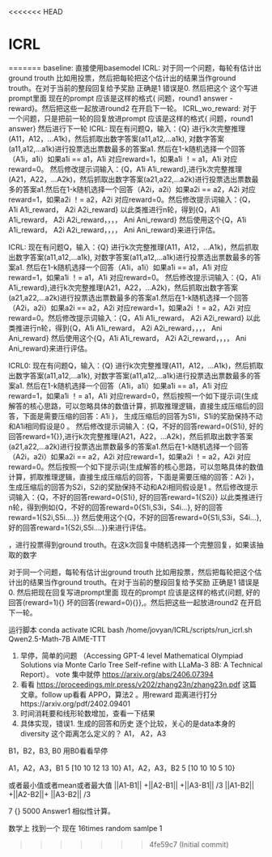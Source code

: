 <<<<<<< HEAD
# ICRL
=======
baseline: 直接使用basemodel
ICRL: 对于同一个问题，每轮有估计出ground trouth 比如用投票，然后把每轮把这个估计出的结果当作ground trouth。在对于当前的整段回复给予奖励 正确是1 错误是0. 然后把这个 这个写进prompt里面 现在的prompt 应该是这样的格式{ 问题，round1 answer -reward}。然后把这些一起放进round2 在开启下一轮。
ICRL_wo_reward: 对于一个问题，只是把前一轮的回复放进prompt 应该是这样的格式{ 问题，round1 answer} 然后进行下一轮
ICRL: 现在有问题Q，输入：{Q} 进行k次完整推理(A11，A12，...A1k)，然后抓取出数字答案(a11,a12,...a1k), 对数字答案(a11,a12,...a1k)进行投票选出票数最多的答案a1. 然后在1-k随机选择一个回答（A1i，a1i）如果a1i == a1，A1i 对应reward=1，如果a1i ！= a1，A1i 对应reward=0。 然后修改提示词输入：{Q，A1i A1i_reward},进行k次完整推理(A21，A22，...A2k)，然后抓取出数字答案(a21,a22,...a2k)进行投票选出票数最多的答案a1.然后在1-k随机选择一个回答（A2i，a2i）如果a2i == a2，A2i 对应reward=1，如果a2i ！= a2，A2i 对应reward=0。然后修改提示词输入：{Q，A1i A1i_reward， A2i A2i_reward}
以此类推进行n轮，得到{Q，A1i A1i_reward， A2i A2i_reward，，，， Ani Ani_reward}
然后使用这个{Q，A1i A1i_reward， A2i A2i_reward，，，， Ani Ani_reward}来进行评估。

ICRL: 现在有问题Q，输入：{Q} 进行k次完整推理(A11，A12，...A1k)，然后抓取出数字答案(a11,a12,...a1k), 对数字答案(a11,a12,...a1k)进行投票选出票数最多的答案a1. 然后在1-k随机选择一个回答（A1i，a1i）如果a1i == a1，A1i 对应reward=1，如果a1i ！= a1，A1i 对应reward=0。 然后修改提示词输入：{Q，A1i A1i_reward},进行k次完整推理(A21，A22，...A2k)，然后抓取出数字答案(a21,a22,...a2k)进行投票选出票数最多的答案a1.然后在1-k随机选择一个回答（A2i，a2i）如果a2i == a2，A2i 对应reward=1，如果a2i ！= a2，A2i 对应reward=0。然后修改提示词输入：{Q，A1i A1i_reward， A2i A2i_reward}
以此类推进行n轮，得到{Q，A1i A1i_reward， A2i A2i_reward，，，， Ani Ani_reward}
然后使用这个{Q，A1i A1i_reward， A2i A2i_reward，，，， Ani Ani_reward}来进行评估。

ICRL0: 现在有问题Q，输入：{Q} 进行k次完整推理(A11，A12，...A1k)，然后抓取出数字答案(a11,a12,...a1k), 对数字答案(a11,a12,...a1k)进行投票选出票数最多的答案a1. 然后在1-k随机选择一个回答（A1i，a1i）如果a1i == a1，A1i 对应reward=1，如果a1i ！= a1，A1i 对应reward=0，然后按照一个如下提示词{生成解答的核心思路，可以忽略具体的数值计算，抓取推理逻辑，直接生成压缩后的回答，下面是需要压缩的回答：A1i }， 生成压缩后的回答为S1i，S1i的奖励保持不动和A1i相同假设是0 。 然后修改提示词输入：{Q，不好的回答reward=0{S1i}, 好的回答reward=1{}},进行k次完整推理(A21，A22，...A2k)，然后抓取出数字答案(a21,a22,...a2k)进行投票选出票数最多的答案a1.然后在1-k随机选择一个回答（A2i，a2i）如果a2i == a2，A2i 对应reward=1，如果a2i ！= a2，A2i 对应reward=0。然后按照一个如下提示词{生成解答的核心思路，可以忽略具体的数值计算，抓取推理逻辑，直接生成压缩后的回答，下面是需要压缩的回答：A2i }， 生成压缩后的回答为S2i，S2i的奖励保持不动和A2i相同假设是1 。然后修改提示词输入：{Q，不好的回答reward=0{S1i}, 好的回答reward=1{S2i}}
以此类推进行n轮，得到例如{Q，不好的回答reward=0{S1i,S3i，S4i...}, 好的回答reward=1{S2i,S5i....}}
然后使用这个{Q，不好的回答reward=0{S1i,S3i，S4i...}, 好的回答reward=1{S2i,S5i....}}来进行评估。




，进行投票得到ground trouth。在这k次回复中随机选择一个完整回复，如果该抽取的数字

对于同一个问题，每轮有估计出ground trouth 比如用投票，然后把每轮把这个估计出的结果当作ground trouth。在对于当前的整段回复给予奖励 正确是1 错误是0. 然后把现在回复写进prompt里面 现在的prompt 应该是这样的格式{问题, 好的回答(reward=1){} 坏的回答(reward=0){}},。然后把这些一起放进round2 在开启下一轮。






运行脚本
conda activate ICRL
bash /home/jovyan/ICRL/scripts/run_icrl.sh Qwen2.5-Math-7B AIME-TTT






1. 早停，简单的问题 （Accessing GPT-4 level Mathematical Olympiad Solutions via Monte Carlo Tree Self-refine with LLaMa-3 8B: A Technical Report）。 vote 集中就停 https://arxiv.org/abs/2406.07394
2. 看看 https://proceedings.mlr.press/v202/zhang23n/zhang23n.pdf 这篇文章。follow up看看 APPO，算法2
。用reward 距离进行打分https://arxiv.org/pdf/2402.09401
3. 时间消耗要和线形轮数增加，查看一下结果
4. 具体实现，错误1. 生成的回答和历史 逐个比较，关心的是data本身的diversity
这个距离怎么定义的？
A1， A2，A3

B1，B2，B3, B0 用B0看看早停

A1，A2，A3，B1 5 [10 10 12 13 10}
A1，A2，A3，B2 5 [10 10 10 5 10}

或者最小值或者mean或者最大值
||A1-B1|| +||A2-B1|| +||A3-B1|| /3 
||A1-B2|| +||A2-B2||+ ||A3-B2|| /3









7 {} 5000
Answer1 
相似性计算。

数学上 找到一个 
现在 16times random samlpe 1
>>>>>>> 4fe59c7 (Initial commit)
